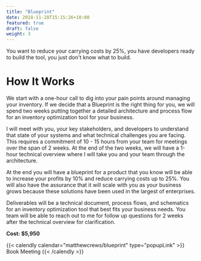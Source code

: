 ```yaml
---
title: "Blueprint"
date: 2018-11-28T15:15:26+10:00
featured: true
draft: false
weight: 3
---
```


You want to reduce your carrying costs by 25%, you have developers ready to build the tool, you just don't know what to build.

# How It Works

We start with a one-hour call to dig into your pain points around managing your inventory. If we decide that a Blueprint is the right thing for you, we will spend two weeks putting together a detailed architecture and process flow for an inventory optimization tool for your business.

I will meet with you, your key stakeholders, and developers to understand that state of your systems and what technical challenges you are facing. This requires a commitment of 10 - 15 hours from your team for meetings over the span of 2 weeks. At the end of the two weeks, we will have a 1-hour technical overview where I will take you and your team through the architecture.

At the end you will have a blueprint for a product that you know will be able to increase your profits by 10% and reduce carrying costs up to 25%. You will also have the assurance that it will scale with you as your business grows because these solutions have been used in the largest of enterprises.

Deliverables will be a technical document, process flows, and schematics for an inventory optimization tool that best fits your business needs. You team will be able to reach out to me for follow up questions for 2 weeks after the technical overview for clarification.

**Cost: $5,950**

{{< calendly calendar="matthewcrews/blueprint" type="popupLink" >}}
Book Meeting
{{< /calendly >}}
